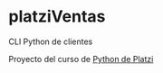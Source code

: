 # platziVentas
CLI Python de clientes

Proyecto del curso de [Python de Platzi](https://platzi.com/cursos/python/)


